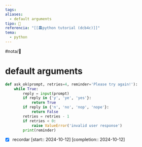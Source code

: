 ```yaml
---
tags: 
aliases:
  - default arguments
tipo: 📑
referencia: "[[🏛️python tutorial (dcb4c)]]"
tema:
  - python
---
```



#nota/📑

# default arguments

```python
def ask_ok(prompt, retries=4, reminder='Please try again!'):
    while True:
        reply = input(prompt)
        if reply in {'y', 'ye', 'yes'}:
            return True
        if reply in {'n', 'no', 'nop', 'nope'}:
            return False
        retries = retries - 1
        if retries < 0:
            raise ValueError('invalid user response')
        print(reminder)

```


- [x] recordar  [start:: 2024-10-12]  [completion:: 2024-10-12]